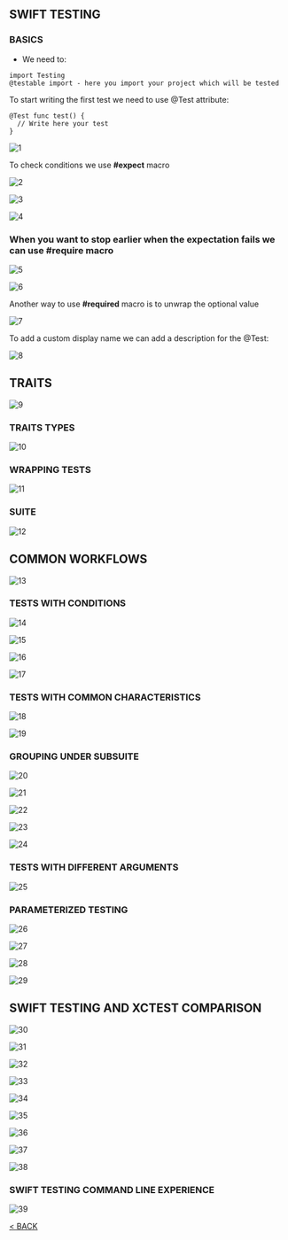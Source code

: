 ## SWIFT TESTING

### BASICS

- We need to:

```
import Testing
@testable import - here you import your project which will be tested
```

To start writing the first test we need to use @Test attribute:

```
@Test func test() {
  // Write here your test
}
```
![1](https://github.com/ceboolion/SwiftTesting/blob/main/Files/Images/1.png)

To check conditions we use **#expect** macro

![2](https://github.com/ceboolion/SwiftTesting/blob/main/Files/Images/2.png)

![3](https://github.com/ceboolion/SwiftTesting/blob/main/Files/Images/3.png)

![4](https://github.com/ceboolion/SwiftTesting/blob/main/Files/Images/4.png)

### When you want to stop earlier when the expectation fails we can use **#require** macro

![5](https://github.com/ceboolion/SwiftTesting/blob/main/Files/Images/5.png)

![6](https://github.com/ceboolion/SwiftTesting/blob/main/Files/Images/6.png)

Another way to use **#required** macro is to unwrap the optional value

![7](https://github.com/ceboolion/SwiftTesting/blob/main/Files/Images/7.png)

To add a custom display name we can add a description for the @Test: 

![8](https://github.com/ceboolion/SwiftTesting/blob/main/Files/Images/8.png)

## TRAITS

![9](https://github.com/ceboolion/SwiftTesting/blob/main/Files/Images/9.png)

### TRAITS TYPES

![10](https://github.com/ceboolion/SwiftTesting/blob/main/Files/Images/10.png)

### WRAPPING TESTS

![11](https://github.com/ceboolion/SwiftTesting/blob/main/Files/Images/11.png)

### SUITE

![12](https://github.com/ceboolion/SwiftTesting/blob/main/Files/Images/12.png)

## COMMON WORKFLOWS

![13](https://github.com/ceboolion/SwiftTesting/blob/main/Files/Images/13.png)

### TESTS WITH CONDITIONS

![14](https://github.com/ceboolion/SwiftTesting/blob/main/Files/Images/14.png)

![15](https://github.com/ceboolion/SwiftTesting/blob/main/Files/Images/15.png)

![16](https://github.com/ceboolion/SwiftTesting/blob/main/Files/Images/16.png)

![17](https://github.com/ceboolion/SwiftTesting/blob/main/Files/Images/17.png)

### TESTS WITH COMMON CHARACTERISTICS

![18](https://github.com/ceboolion/SwiftTesting/blob/main/Files/Images/18.png)

![19](https://github.com/ceboolion/SwiftTesting/blob/main/Files/Images/19.png)

### GROUPING UNDER SUBSUITE

![20](https://github.com/ceboolion/SwiftTesting/blob/main/Files/Images/20.png)

![21](https://github.com/ceboolion/SwiftTesting/blob/main/Files/Images/21.png)

![22](https://github.com/ceboolion/SwiftTesting/blob/main/Files/Images/22.png)

![23](https://github.com/ceboolion/SwiftTesting/blob/main/Files/Images/23.png)

![24](https://github.com/ceboolion/SwiftTesting/blob/main/Files/Images/24.png)

### TESTS WITH DIFFERENT ARGUMENTS

![25](https://github.com/ceboolion/SwiftTesting/blob/main/Files/Images/25.png)

### PARAMETERIZED TESTING

![26](https://github.com/ceboolion/SwiftTesting/blob/main/Files/Images/26.png)

![27](https://github.com/ceboolion/SwiftTesting/blob/main/Files/Images/27.png)

![28](https://github.com/ceboolion/SwiftTesting/blob/main/Files/Images/28.png)

![29](https://github.com/ceboolion/SwiftTesting/blob/main/Files/Images/29.png)

## SWIFT TESTING AND XCTEST COMPARISON

![30](https://github.com/ceboolion/SwiftTesting/blob/main/Files/Images/30.png)

![31](https://github.com/ceboolion/SwiftTesting/blob/main/Files/Images/31.png)

![32](https://github.com/ceboolion/SwiftTesting/blob/main/Files/Images/32.png)

![33](https://github.com/ceboolion/SwiftTesting/blob/main/Files/Images/33.png)

![34](https://github.com/ceboolion/SwiftTesting/blob/main/Files/Images/34.png)

![35](https://github.com/ceboolion/SwiftTesting/blob/main/Files/Images/35.png)

![36](https://github.com/ceboolion/SwiftTesting/blob/main/Files/Images/36.png)

![37](https://github.com/ceboolion/SwiftTesting/blob/main/Files/Images/37.png)

![38](https://github.com/ceboolion/SwiftTesting/blob/main/Files/Images/38.png)

### SWIFT TESTING COMMAND LINE EXPERIENCE

![39](https://github.com/ceboolion/SwiftTesting/blob/main/Files/Images/39.png)

[< BACK](https://github.com/ceboolion/SwiftTesting)
